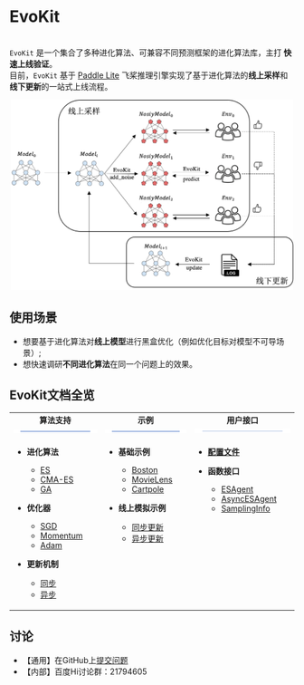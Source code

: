 # EvoKit

<br>`EvoKit` 是一个集合了多种进化算法、可兼容不同预测框架的进化算法库，主打 **快速上线验证**。 </br>
目前，`EvoKit` 基于 [Paddle Lite](https://www.paddlepaddle.org.cn/paddle/paddlelite) 飞桨推理引擎实现了基于进化算法的**线上采样**和**线下更新**的一站式上线流程。

<p align="center">
<img src=".images/overview.png" width=500/>
</p>

## 使用场景
- 想要基于进化算法对**线上模型**进行黑盒优化（例如优化目标对模型不可导场景）;
- 想快速调研**不同进化算法**在同一个问题上的效果。


## EvoKit文档全览
<table>
  <tbody>
    <tr align="center" valign="bottom">
      <td>
        <b>算法支持</b>
        <img src=".images/bar.png"/>
      </td>
      <td>
        <b>示例</b>
        <img src=".images/bar.png"/>
      </td>
      <td>
        <b>用户接口</b>
        <img src=".images/bar.png"/>
      </td>
    </tr>
    </tr>
    <tr valign="top">
      <td>
        <ul>
        <li><b>进化算法</b></li>
           <ul>
          <li><a href="algorithms/ES.md">ES</a></li>
          <li><a href="algorithms/CMA-ES.md">CMA-ES</a></li>
          <li><a href="algorithms/GA.md">GA</a></li>
           </ul>
        </ul>
        <ul>
        <li><b>优化器</b></li>
           <ul>
          <li><a href="algorithms/SGD.md">SGD</a></li>
          <li><a href="algorithms/Momentum.md">Momentum</a></li>
          <li><a href="algorithms/Adam.md">Adam</a></li>
           </ul>
        </ul>
        <ul>
        <li><b>更新机制</b></li>
           <ul>
          <li><a href="algorithms/sync_update.md">同步</a></li>
          <li><a href="algorithms/async_update.md">异步</a></li>
           </ul>
        </ul>
      </td>
      <td align="left" >
        <ul>
            <li><b>基础示例</b></li>
            <ul>
              <li><a href="examples/Boston.md">Boston</a></li>
              <li><a href="examples/MovieLens.md">MovieLens</a></li>
              <li><a href="examples/Cartpole.md">Cartpole</a></li>
            </ul>
        </ul>
        <ul>
            <li><b>线上模拟示例</b></li>
            <ul>
              <li><a href="examples/sync_online_example.md">同步更新</a></li>
              <li><a href="examples/async_offline_example.md">异步更新</a></li>
            </ul>
        </ul>
      </td>
      <td>
        <ul>
            <li><b><a href="APIs/config.md">配置文件</a></b></li>
        </ul>
        <ul>
            <li><b>函数接口</b></li>
            <ul>
            <li><a href="APIs/ESAgent.md">ESAgent</a></li>
            <li><a href="APIs/AsyncESAgent.md">AsyncESAgent</a></li>
            <li><a href="APIs/SamplingInfo.md">SamplingInfo</a></li>
            </ul>
        </ul>
      </td>
    </tr>
  </tbody>
  
</table>

## 讨论
- 【通用】在GitHub上[提交问题](https://github.com/PaddlePaddle/PARL/issues)
- 【内部】百度Hi讨论群：21794605

